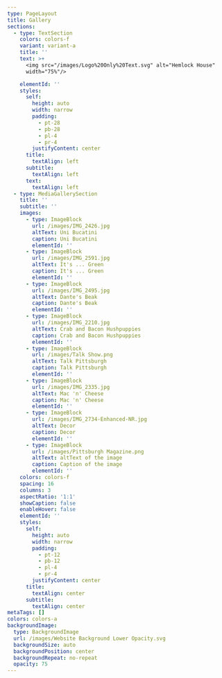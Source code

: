 ```yaml
---
type: PageLayout
title: Gallery
sections:
  - type: TextSection
    colors: colors-f
    variant: variant-a
    title: ''
    text: >+
      <img src="/images/Logo%20Only%20Text.svg" alt="Hemlock House"
      width="75%"/>

    elementId: ''
    styles:
      self:
        height: auto
        width: narrow
        padding:
          - pt-28
          - pb-28
          - pl-4
          - pr-4
        justifyContent: center
      title:
        textAlign: left
      subtitle:
        textAlign: left
      text:
        textAlign: left
  - type: MediaGallerySection
    title: ''
    subtitle: ''
    images:
      - type: ImageBlock
        url: /images/IMG_2426.jpg
        altText: Uni Bucatini
        caption: Uni Bucatini
        elementId: ''
      - type: ImageBlock
        url: /images/IMG_2591.jpg
        altText: It's ... Green
        caption: It's ... Green
        elementId: ''
      - type: ImageBlock
        url: /images/IMG_2495.jpg
        altText: Dante's Beak
        caption: Dante's Beak
        elementId: ''
      - type: ImageBlock
        url: /images/IMG_2210.jpg
        altText: Crab and Bacon Hushpuppies
        caption: Crab and Bacon Hushpuppies
        elementId: ''
      - type: ImageBlock
        url: /images/Talk Show.png
        altText: Talk Pittsburgh
        caption: Talk Pittsburgh
        elementId: ''
      - type: ImageBlock
        url: /images/IMG_2335.jpg
        altText: Mac 'n' Cheese
        caption: Mac 'n' Cheese
        elementId: ''
      - type: ImageBlock
        url: /images/IMG_2734-Enhanced-NR.jpg
        altText: Decor
        caption: Decor
        elementId: ''
      - type: ImageBlock
        url: /images/Pittsburgh Magazine.png
        altText: altText of the image
        caption: Caption of the image
        elementId: ''
    colors: colors-f
    spacing: 16
    columns: 3
    aspectRatio: '1:1'
    showCaption: false
    enableHover: false
    elementId: ''
    styles:
      self:
        height: auto
        width: narrow
        padding:
          - pt-12
          - pb-12
          - pl-4
          - pr-4
        justifyContent: center
      title:
        textAlign: center
      subtitle:
        textAlign: center
metaTags: []
colors: colors-a
backgroundImage:
  type: BackgroundImage
  url: /images/Website Background Lower Opacity.svg
  backgroundSize: auto
  backgroundPosition: center
  backgroundRepeat: no-repeat
  opacity: 75
---
```


